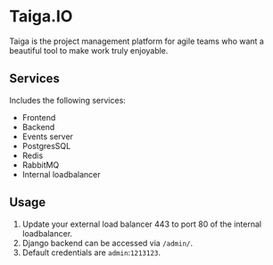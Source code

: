Taiga.IO
=========
Taiga is the project management platform for agile teams who want a beautiful tool to make work truly enjoyable.

Services
--------
Includes the following services:
- Frontend
- Backend
- Events server
- PostgresSQL
- Redis
- RabbitMQ
- Internal loadbalancer

Usage
-----
1. Update your external load balancer 443 to port 80 of the internal loadbalancer. 
2. Django backend can be accessed via `/admin/`.
3. Default credentials are `admin`:`1213123`.

